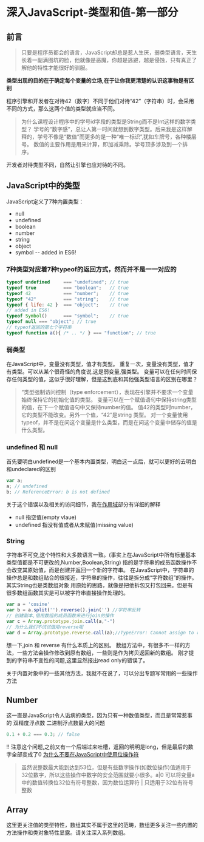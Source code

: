 # 深入JavaScript-类型和值-第一部分
## 前言
> 只要是程序员都会的语言，JavaScript却总是惹人生厌，弱类型语言，天生长着一副满图坑的脸，他就像是恶魔，你越是逃避，越是侵蚀，只有真正了解他的特性才能很好的驯服。

**类型出现的目的在于确定每个变量的立场,在于让你我更清楚的认识这事物是有区别**

程序引擎和开发者在对待42（数字）不同于他们对待“42”（字符串）时，会采用不同的方式，那么这两个值的类型就应当不同。

> 为什么课程设计程序中的学号id字段的类型是String而不是Int这样的数字类型？
学号的“数字感”，总让人第一时间就想到数字类型。后来我是这样解释的，学号不像是“数值”而更多的是一种“唯一标识”,犹如车牌号，各种楼层号。
数值的主要作用是用来计算，即加减乘除。学号顶多涉及到一个排序。

开发者对待类型不同，自然让引擎也应对待的不同。

## JavaScript中的类型

JavaScript定义了7种内置类型：

- null
- undefined
- boolean
- number
- string
- object
- symbol -- added in ES6!

### 7种类型对应着7种typeof的返回方式，然而并不是一一对应的

``` javaScript
typeof undefined     === "undefined"; // true
typeof true          === "boolean";   // true
typeof 42            === "number";    // true
typeof "42"          === "string";    // true
typeof { life: 42 }  === "object";    // true
// added in ES6!
typeof Symbol()      === "symbol";    // true
typeof null === "object"; // true
// typeof返回的第七个字符串
typeof function a(){ /* .. */ } === "function"; // true
```


### 弱类型

在JavaScript中，变量没有类型，值才有类型。
重复一次，变量没有类型，值才有类型。可以从某个很奇怪的角度说,这是弱变量,强类型。
变量可以在任何时间保存任何类型的值，这似乎很好理解，但是这到底和其他强类型语言的区别在哪里？

> “类型强制访问控制（type enforcement），表现在引擎并不要求一个变量始终保持它的初始化值的类型。
变量可以在一个赋值语句中保持string类型的值，在下一个赋值语句中又保持number的值。
值42的类型时number，它的类型不能改变。另外一个值，“42”是string 类型。
对一个变量使用typeof，并不是在问这个变量是什么类型，而是在问这个变量中储存的值是什么类型。

### undefined 和 null

首先要明白undefined是一个基本内置类型，明白这一点后，就可以更好的去明白和undeclared的区别

``` javascript
var a;
a; // undefined
b; // ReferenceError: b is not defined
```
关于这个错误以及相关的访问细节，我在[作用域](todo)部分有详细的解释

- null 指空值(empty vlaue)
- undefined 指没有值或者从未赋值(missing value)

### String

字符串不可变,这个特性和大多数语言一致。(事实上在JavaScript中所有标量基本类型值都是不可更改的,Number,Boolean,String)
指的是字符串的成员函数操作不会改变其原始值，而是创建并返回一个新的字符串。
在JavaScript中，字符串的操作总是和数组贴合的很接近，字符串的操作，往往是拆分成“字符数组”的操作。
其实String也是类数组对象
用原始的思路，就像是把他拆包又打包回来。但是有很多数组函数其实是可以被字符串直接操作处理的。

``` javascript
var a = 'cosine'
var b = a.split('').reverse().join('') //字符串反转
// 创建副本,借用数组的成员函数来进行join的操作
var c = Array.prototype.join.call(a,"-")
// 为什么我们不试试借用reverse呢
var d = Array.prototype.reverse.call(a);//TypeError: Cannot assign to read only property '0' of object '[object String]' at String.reverse (native)
```

想一下,join 和 reverse 有什么本质上的区别。
数组方法中，有很多不一样的方法，一些方法会操作修改到原有数组，一些则是作为拷贝返回新的数组。
刚才提到的字符串不变性的问题,这里显然报出read only的错误了。

关于内置对象中的一些其他方法，我就不在说了，可以分出专题写常用的一些操作方法

## Number

这一直是JavaScript令人诟病的类型，因为只有一种数值类型，而且是常常惹事的 双精度浮点数
二进制浮点数最大的问题

``` javascript
0.1 + 0.2 === 0.3; // false

```

!! 注意这个问题,之前又有一个后端过来吐槽，返回的明明是long，但是最后的数字全部变成了0
[为什么不要在JavaScript中使用位操作符](http://jerryzou.com/posts/do-you-really-want-use-bit-operators-in-JavaScript/)
>虽然说整数最大能到达到53位，但是有些数字操作(如数位操作)值适用于32位数字，所以这些操作中数字的安全范围就要小很多。a|0 可以将变量a中的数值转换位32位有符号整数，因为数位运算符 | 只适用于32位有符号整数

## Array

这里更关注值的类型特性，数组其实不属于这里的范畴，数组更多关注一些内置的方法操作和类对象特性显露。请关注深入系列数组。